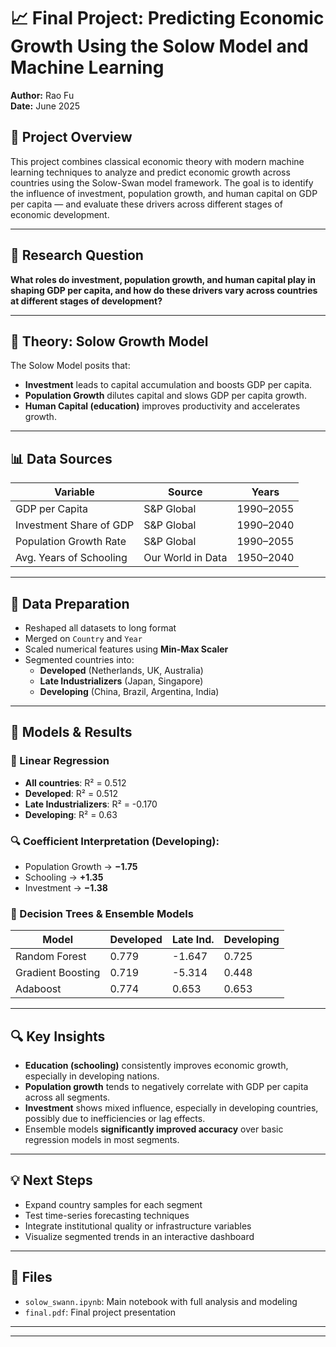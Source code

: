 # 📈 Final Project: Predicting Economic Growth Using the Solow Model and Machine Learning

**Author:** Rao Fu  
**Date:** June 2025

## 📌 Project Overview

This project combines classical economic theory with modern machine learning techniques to analyze and predict economic growth across countries using the Solow-Swan model framework. The goal is to identify the influence of investment, population growth, and human capital on GDP per capita — and evaluate these drivers across different stages of economic development.

---

## 🎯 Research Question

**What roles do investment, population growth, and human capital play in shaping GDP per capita, and how do these drivers vary across countries at different stages of development?**

---

## 🧠 Theory: Solow Growth Model

The Solow Model posits that:
- **Investment** leads to capital accumulation and boosts GDP per capita.
- **Population Growth** dilutes capital and slows GDP per capita growth.
- **Human Capital (education)** improves productivity and accelerates growth.

---

## 📊 Data Sources

| Variable                  | Source                          | Years         |
|---------------------------|----------------------------------|---------------|
| GDP per Capita            | S&P Global                      | 1990–2055     |
| Investment Share of GDP   | S&P Global                      | 1990–2040     |
| Population Growth Rate    | S&P Global                      | 1990–2055     |
| Avg. Years of Schooling   | Our World in Data               | 1950–2040     |

---

## 🧹 Data Preparation

- Reshaped all datasets to long format
- Merged on `Country` and `Year`
- Scaled numerical features using **Min-Max Scaler**
- Segmented countries into:
  - **Developed** (Netherlands, UK, Australia)
  - **Late Industrializers** (Japan, Singapore)
  - **Developing** (China, Brazil, Argentina, India)

---

## 🧪 Models & Results

### 🔁 Linear Regression
- **All countries**: R² = 0.512  
- **Developed**: R² = 0.512  
- **Late Industrializers**: R² = -0.170  
- **Developing**: R² = 0.63

### 🔍 Coefficient Interpretation (Developing):
- Population Growth → **−1.75**
- Schooling → **+1.35**
- Investment → **−1.38**

### 🌳 Decision Trees & Ensemble Models

| Model             | Developed | Late Ind. | Developing |
|------------------|-----------|-----------|------------|
| Random Forest     | 0.779     | -1.647    | 0.725      |
| Gradient Boosting | 0.719     | -5.314    | 0.448      |
| Adaboost          | 0.774     | 0.653     | 0.653      |

---

## 🔍 Key Insights

- **Education (schooling)** consistently improves economic growth, especially in developing nations.
- **Population growth** tends to negatively correlate with GDP per capita across all segments.
- **Investment** shows mixed influence, especially in developing countries, possibly due to inefficiencies or lag effects.
- Ensemble models **significantly improved accuracy** over basic regression models in most segments.

---

## 💡 Next Steps

- Expand country samples for each segment
- Test time-series forecasting techniques
- Integrate institutional quality or infrastructure variables
- Visualize segmented trends in an interactive dashboard

---

## 📁 Files

- `solow_swann.ipynb`: Main notebook with full analysis and modeling
- `final.pdf`: Final project presentation

---


---
